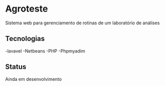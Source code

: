 Agroteste
===========
Sistema web para gerenciamento de rotinas de um laboratório de análises

Tecnologias
-----------
-lavavel
-Netbeans
-PHP
-Phpmyadim

Status
----------
Ainda em desenvolvimento

